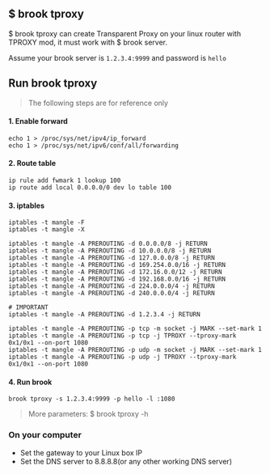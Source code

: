 ## $ brook tproxy

$ brook tproxy can create Transparent Proxy on your linux router with TPROXY mod, it must work with $ brook server.

Assume your brook server is `1.2.3.4:9999` and password is `hello`

## Run brook tproxy

> The following steps are for reference only

#### 1. Enable forward

```
echo 1 > /proc/sys/net/ipv4/ip_forward
echo 1 > /proc/sys/net/ipv6/conf/all/forwarding
```

#### 2. Route table

```
ip rule add fwmark 1 lookup 100
ip route add local 0.0.0.0/0 dev lo table 100
```

#### 3. iptables

```
iptables -t mangle -F
iptables -t mangle -X

iptables -t mangle -A PREROUTING -d 0.0.0.0/8 -j RETURN
iptables -t mangle -A PREROUTING -d 10.0.0.0/8 -j RETURN
iptables -t mangle -A PREROUTING -d 127.0.0.0/8 -j RETURN
iptables -t mangle -A PREROUTING -d 169.254.0.0/16 -j RETURN
iptables -t mangle -A PREROUTING -d 172.16.0.0/12 -j RETURN
iptables -t mangle -A PREROUTING -d 192.168.0.0/16 -j RETURN
iptables -t mangle -A PREROUTING -d 224.0.0.0/4 -j RETURN
iptables -t mangle -A PREROUTING -d 240.0.0.0/4 -j RETURN

# IMPORTANT
iptables -t mangle -A PREROUTING -d 1.2.3.4 -j RETURN

iptables -t mangle -A PREROUTING -p tcp -m socket -j MARK --set-mark 1
iptables -t mangle -A PREROUTING -p tcp -j TPROXY --tproxy-mark 0x1/0x1 --on-port 1080
iptables -t mangle -A PREROUTING -p udp -m socket -j MARK --set-mark 1
iptables -t mangle -A PREROUTING -p udp -j TPROXY --tproxy-mark 0x1/0x1 --on-port 1080
```

#### 4. Run brook

```
brook tproxy -s 1.2.3.4:9999 -p hello -l :1080
```

> More parameters: $ brook tproxy -h

### On your computer

* Set the gateway to your Linux box IP
* Set the DNS server to 8.8.8.8(or any other working DNS server)
